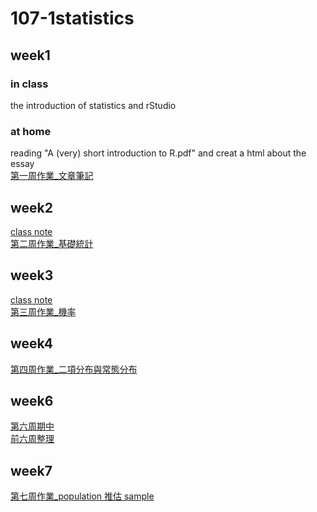 # 107-1statistics

## week1
### in class
the introduction of statistics and rStudio
### at home
reading "A (very) short introduction to R.pdf" and creat a html about the essay<br/>
[第一周作業_文章筆記](https://yangkailing.github.io/107-1statistics/week1/hw1.html)

## week2
[class note](https://github.com/yangkailing/107-1statistics/tree/master/week2)<br/>
[第二周作業_基礎統計](https://yangkailing.github.io/107-1statistics/week2/homework2.html)

## week3
[class note](https://github.com/yangkailing/107-1statistics/tree/master/week3)<br/>
[第三周作業_機率](https://yangkailing.github.io/107-1statistics/week3/homework3.html)

## week4
[第四周作業_二項分布與常態分布](https://yangkailing.github.io/107-1statistics/week4/homework4.html)

## week6
[第六周期中](https://yangkailing.github.io/107-1statistics/week6_midexam/mid_exam.html)<br/>
[前六周整理](https://yangkailing.github.io/107-1statistics/week6_midexam/often_use.html)

## week7
[第七周作業_population 推估 sample](https://yangkailing.github.io/107-1statistics/week7/homework_7.html)
